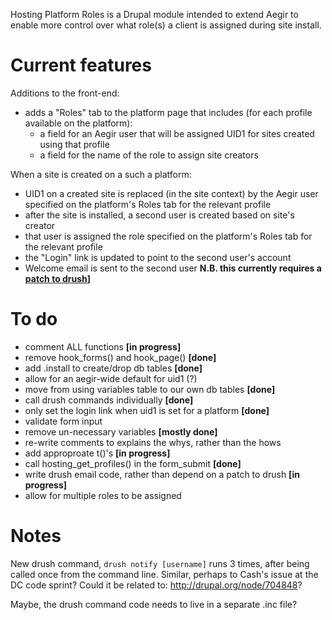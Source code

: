 Hosting Platform Roles is a Drupal module intended to extend Aegir to enable
more control over what role(s) a client is assigned during site install. 

Current features
================

Additions to the front-end:

- adds a "Roles" tab to the platform page that includes (for each profile
  available on the platform):
    - a field for an Aegir user that will be assigned UID1 for sites created
     using that profile
    - a field for the name of the role to assign site creators

When a site is created on a such a platform:

- UID1 on a created site is replaced (in the site context) by the Aegir user
  specified on the platform's Roles tab for the relevant profile
- after the site is installed, a second user is created based on site's creator
- that user is assigned the role specified on the platform's Roles tab for the
  relevant profile
- the "Login" link is updated to point to the second user's account
- Welcome email is sent to the second user **N.B. this currently requires a
  [patch to drush](http://drupal.org/node/1116414)]**

To do
=====

- comment ALL functions **[in progress]**
- remove hook_forms() and hook_page() **[done]**
- add .install to create/drop db tables **[done]**
- allow for an aegir-wide default for uid1 (?)
- move from using variables table to our own db tables **[done]**
- call drush commands individually **[done]**
- only set the login link when uid1 is set for a platform **[done]**
- validate form input
- remove un-necessary variables **[mostly done]**
- re-write comments to explains the whys, rather than the hows
- add approproate t()'s **[in progress]**
- call hosting_get_profiles() in the form_submit **[done]**
- write drush email code, rather than depend on a patch to drush **[in progress]**
- allow for multiple roles to be assigned

Notes
=====
New drush command, `drush notify [username]` runs 3 times, after being called
once from the command line. Similar, perhaps to Cash's issue at the DC code sprint?
Could it be related to: http://drupal.org/node/704848?

Maybe, the drush command code needs to live in a separate .inc file?
